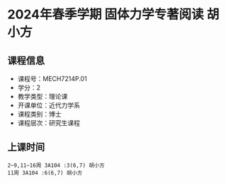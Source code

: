 # 2024年春季学期 固体力学专著阅读 胡小方






## 课程信息

- 课程号：MECH7214P.01
- 学分：2
- 教学类型：理论课
- 开课单位：近代力学系
- 课程类别：博士
- 课程层次：研究生课程

## 上课时间

```
2~9,11~16周 3A104 :3(6,7) 胡小方
11周 3A104 :6(6,7) 胡小方
```


